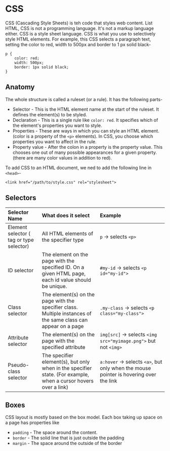 # CSS

CSS (Cascading Style Sheets) is teh code that styles web content. List HTML, CSS is not a programming language. It's not a markup language either. CSS is a style sheet language. CSS is what you use to selectively style HTML elements.
For example, this CSS selects a paragraph text, setting the color to red, width to 500px and border to 1 px solid black-

    p {
        color: red;
        width: 500px;
        border: 1px solid black;
    }

## Anatomy

The whole structure is called a ruleset (or a rule). It has the following parts-

* Selector - This is the HTML element name at the start of the ruleset. It defines the element(s) to be styled.
* Declaration - This is a single rule like `color: red`. It specifies which of the element's properties you want to style.
* Properties - These are ways in which you can style an HTML element. (color is a property of the `<p>` elements). In CSS, you choose which properties you want to affect in the rule.
* Property value - After the colon in a property is the property value. This chooses one out of many possible appearances for a given property. (there are many color values in addition to red).

To add CSS to an HTML document, we ned to add the following line in `<head>`-

    <link href="/path/to/style.css" rel="stylesheet">

## Selectors

| Selector Name | What does it select | Example |
|:--------------|:--------------------|:--------|
| Element selector ( tag or type selector)| All HTML elements of the specifier type | `p` -> selects `<p>` |
| ID selector | The element on the page with the specified ID. On a given HTML page, each id value should be unique. | `#my-id` -> selects `<p id="my-id">` |
| Class selector |The element(s) on the page with the specifier class. Multiple instances of the same class can appear on a page | `.my-class` -> selects `<p class="my-class">` |
| Attribute selector | The element(s) on the page with the specified attribute |`img[src]` -> selects `<img src="myimage.png">` but not `<img>` |
| Pseudo-class selector | The specifier element(s), but only when in the specifier state. (For example, when a cursor hovers over a link) | `a:hover` -> selects `<a>`, but only when the mouse pointer is hovering over the link |

## Boxes

CSS layout is mostly based on the box model. Each box taking up space on a page has properties like

* `padding` - The space around the content.
* `border` - The solid line that is just outside the padding
* `margin` - The space around the outside of the border

